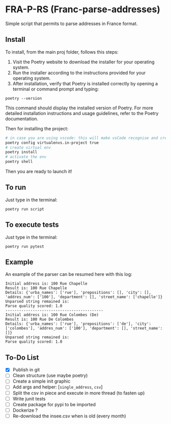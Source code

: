 # FRA-P-RS (Franc-parse-addresses)
Simple script that permits to parse addresses in France format.

## Install
To install, from the main proj folder, follows this steps:
1. Visit the Poetry website to download the installer for your operating system.
2. Run the installer according to the instructions provided for your operating system.
3. After installation, verify that Poetry is installed correctly by opening a terminal or command prompt and typing:
```
poetry --version
```
This command should display the installed version of Poetry.
For more detailed installation instructions and usage guidelines, refer to the Poetry documentation.

Then for installing the project:
```bash
# in case you are using vscode: this will make vsCode recognise and create the .venv 
poetry config virtualenvs.in-project true
# create virtual env
poetry install
# activate the env
poetry shell
```
Then you are ready to launch it!

## To run
Just type in the terminal:
```
poetry run script
```

## To execute tests
Just type in the terminal:
```
poetry run pytest
```

## Example
An example of the parser can be resumed here with this log:
```text
Initial address is: 100 Rue Chapelle
Result is: 100 Rue Chapelle 
Details: {'urba_names': ['rue'], 'prepositions': [], 'city': [], 'addres_num': ['100'], 'department': [], 'street_name': ['chapelle']}
Unparsed string remained is: 
Parse quality scored: 1.0
-------------------------------------------
Initial address is: 100 Rue Colombes (De)
Result is: 100 Rue De Colombes 
Details: {'urba_names': ['rue'], 'prepositions': ['de'], 'city': ['colombes'], 'addres_num': ['100'], 'department': [], 'street_name': []}
Unparsed string remained is: 
Parse quality scored: 1.0
```

## To-Do List
- [x] Publish in git
- [ ] Clean structure (use maybe poetry)
- [ ] Create a simple init graphic
- [ ] Add args and helper: [`single_address`, `csv`]
- [ ] Split the csv in piece and execute in more thread  (to fasten up)
- [ ] Write junit tests
- [ ] Create package for pypi to be imported
- [ ] Dockerize ?
- [ ] Re-download the insee.csv when is old (every month)
